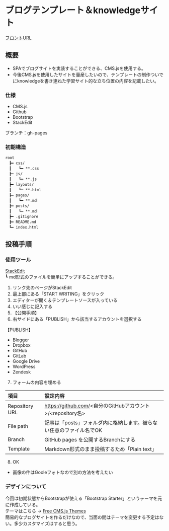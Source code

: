 # ブログテンプレート＆knowledgeサイト
<a href="https://aso-takahiro.github.io/cms/">フロントURL</a>

## 概要
* SPAでブログサイトを実装することができる、CMS.jsを使用する。
* 今後CMS.jsを使用したサイトを量産したいので、テンプレートの制作ついでにknowledgeを書き連ねた学習サイト的な立ち位置の内容を記載したい。

### 仕様
* CMS.js
* Github
* Bootstrap
* StackEdit
  
ブランチ：gh-pages

### 初期構造
```
root
　┣━ css/
　┃　　┗━ **.css
　┣━ js/
　┃　　┗━ **.js
　┣━ layouts/
　┃　　┗━ **.html
　┣━ pages/
　┃　　┗━ **.md
　┣━ posts/
　┃　　┗━ **.md
　┣━ .gitignore
　┣━ README.md
　┗━ index.html
```

## 投稿手順
### 使用ツール
<a href="https://stackedit.io/">StackEdit</a>  
┗ md形式のファイルを簡単にアップすることができる。

1. リンク先のページがStackEdit
2. 最上部にある「START WRITING」をクリック
3. エディターが開く＆テンプレートソースが入っている
4. いい感じに記入する
5. 【公開手順】
6. 右サイドにある「PUBLISH」から該当するアカウントを選択する

【PUBLISH】
- Blogger
- Dropbox
- GitHub
- GitLab
- Google Drive
- WordPress
- Zendesk

7. フォームの内容を埋める

| 項目 | 設定内容 |
|:---|:---|
|Repository URL |https://github.com/<自分のGitHubアカウント>/<repository名> |
|File path|記事は「posts」フォルダ内に格納します。被らない任意のファイル名でOK|
|Branch|GitHub pages を公開するBranchにする |
|Template |Markdown形式のまま投稿するため「Plain text」|

8. OK

* 画像の件はGooleフォトなので別の方法を考えたい


### デザインについて
今回は初期状態からBootstrapが使える「Bootstrap Starter」というテーマを元に作成している。  
テーマはこちら -> <a href="https://chrisdiana.dev/cms.js-themes/">Free CMS.js Themes</a>  
簡易的なブログサイトを作るだけなので、当面の間はテーマを変更する予定はない。多少カスタマイズはすると思う。